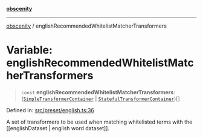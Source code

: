 [**obscenity**](../README.md)

***

[obscenity](../README.md) / englishRecommendedWhitelistMatcherTransformers

# Variable: englishRecommendedWhitelistMatcherTransformers

> `const` **englishRecommendedWhitelistMatcherTransformers**: ([`SimpleTransformerContainer`](../interfaces/SimpleTransformerContainer.md) \| [`StatefulTransformerContainer`](../interfaces/StatefulTransformerContainer.md))[]

Defined in: [src/preset/english.ts:36](https://github.com/jo3-l/obscenity/blob/907e5d7d34bb29e7d66f262535368ae2d124a8eb/src/preset/english.ts#L36)

A set of transformers to be used when matching whitelisted terms with the
[[englishDataset | english word dataset]].
